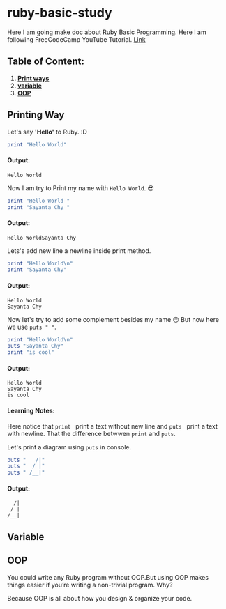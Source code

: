 # ruby-basic-study
Here I am going make doc about Ruby Basic Programming.
Here I am following FreeCodeCamp YouTube Tutorial. [Link](https://www.youtube.com/watch?v=t_ispmWmdjY&t=610s)

## Table of Content:

1. **[Print ways](#printing-way)**
2. **[variable](#variable)**
3. **[OOP](#oop)**

## Printing Way 
Let's say **'Hello'** to Ruby. :D
```ruby
print "Hello World"
```
#### Output:
```Hello World```

Now I am try to Print my name with `Hello World`. 😎
```ruby
print "Hello World "
print "Sayanta Chy "
```
#### Output:
```Hello WorldSayanta Chy```

Lets's add new line a newline inside print method.
```ruby
print "Hello World\n"
print "Sayanta Chy"
```
#### Output:
```
Hello World
Sayanta Chy
```
Now let's try to add some complement besides my name 😏
But now here we use `puts " "`.
```ruby
print "Hello World\n"
puts "Sayanta Chy"
print "is cool"
```
#### Output:
```
Hello World
Sayanta Chy
is cool
```
#### Learning Notes:
Here notice that `print ` print a text without new line and `puts ` print a text with newline. That the difference betwwen `print` and `puts`.

Let's print a diagram using `puts` in console.
```ruby
puts "   /|"
puts "  / |"
puts " /__|"
```
#### Output:
```
  /|
 / |
/__|
```

## Variable

## OOP
You could write any Ruby program without OOP.But using OOP makes things easier if you’re writing a non-trivial program. Why?


Because OOP is all about how you design & organize your code.